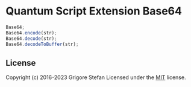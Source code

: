 # Quantum Script Extension Base64

```javascript
Base64;
Base64.encode(str);
Base64.decode(str);
Base64.decodeToBuffer(str);
```

## License

Copyright (c) 2016-2023 Grigore Stefan
Licensed under the [MIT](LICENSE) license.

